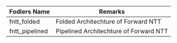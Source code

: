 

| Fodlers Name       | Remarks  |
|--------------------|----------------------------------------|
| fntt_folded        | Folded Architechture of Forward NTT      |
| fntt_pipelined    | Pipelined Architechture of Forward NTT  |
